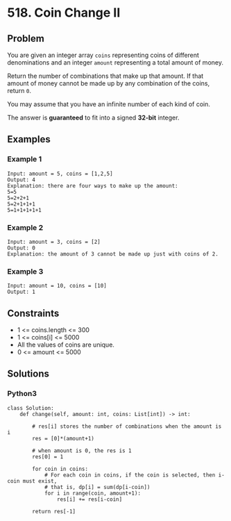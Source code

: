 # 518. Coin Change II

## Problem

You are given an integer array `coins` representing coins of different denominations and an integer `amount` representing a total amount of money.

Return the number of combinations that make up that amount. If that amount of money cannot be made up by any combination of the coins, return `0`.

You may assume that you have an infinite number of each kind of coin.

The answer is **guaranteed** to fit into a signed **32-bit** integer.

## Examples

### Example 1

```
Input: amount = 5, coins = [1,2,5]
Output: 4
Explanation: there are four ways to make up the amount:
5=5
5=2+2+1
5=2+1+1+1
5=1+1+1+1+1
```

### Example 2

```
Input: amount = 3, coins = [2]
Output: 0
Explanation: the amount of 3 cannot be made up just with coins of 2.
```

### Example 3

```
Input: amount = 10, coins = [10]
Output: 1
```

## Constraints

* 1 <= coins.length <= 300
* 1 <= coins[i] <= 5000
* All the values of coins are unique.
* 0 <= amount <= 5000

## Solutions

### Python3

```
class Solution:
    def change(self, amount: int, coins: List[int]) -> int:
        
        # res[i] stores the number of combinations when the amount is i
        res = [0]*(amount+1)
        
        # when amount is 0, the res is 1
        res[0] = 1
        
        for coin in coins:
            # For each coin in coins, if the coin is selected, then i-coin must exist, 
            # that is, dp[i] = sum(dp[i-coin])
            for i in range(coin, amount+1):
                res[i] += res[i-coin]
        
        return res[-1]
```
